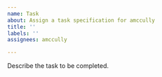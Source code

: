 ```yaml
---
name: Task
about: Assign a task specification for amccully
title: ''
labels: ''
assignees: amccully

---
```


Describe the task to be completed.
